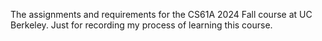 The assignments and requirements for the CS61A 2024 Fall course at UC Berkeley. Just for recording my process of learning this course.
